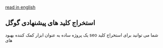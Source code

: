 [read in english ](README.md)

## استخراج کلید های پیشنهادی گوگل 
یک پروژه ساده به عنوان ابزار کمک کننده بهبود seo شما می توانید برای استخراج کلید های
